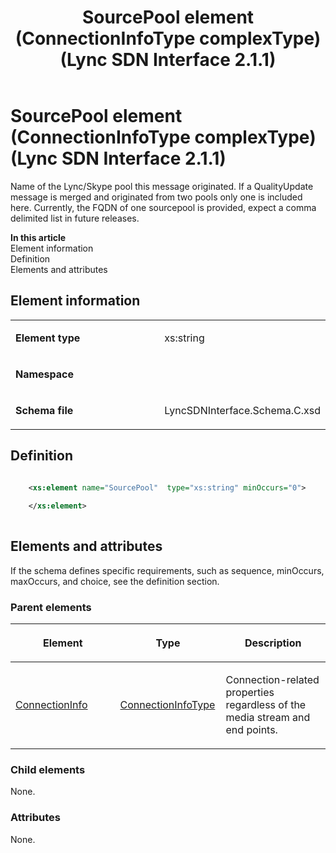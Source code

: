 ﻿---
title: SourcePool element (ConnectionInfoType complexType) (Lync SDN Interface 2.1.1)
TOCTitle: SourcePool element
ms:assetid: 3e85ad2e-50ed-98ff-2348-25bd51e4d5ba
ms:mtpsurl: https://msdn.microsoft.com/en-us/library/Dn912818(v=office.15)
ms:contentKeyID: 64126987
ms.date: 02/16/2015
mtps_version: v=office.15
dev_langs:
- xml
---

# SourcePool element (ConnectionInfoType complexType) (Lync SDN Interface 2.1.1)

Name of the Lync/Skype pool this message originated. If a QualityUpdate message is merged and originated from two pools only one is included here. Currently, the FQDN of one sourcepool is provided, expect a comma delimited list in future releases.


**In this article**  
Element information  
Definition  
Elements and attributes  

## Element information

<table>
<colgroup>
<col style="width: 50%" />
<col style="width: 50%" />
</colgroup>
<tbody>
<tr class="odd">
<td><p><strong>Element type</strong></p></td>
<td><p>xs:string</p></td>
</tr>
<tr class="even">
<td><p><strong>Namespace</strong></p></td>
<td><p></p></td>
</tr>
<tr class="odd">
<td><p><strong>Schema file</strong></p></td>
<td><p>LyncSDNInterface.Schema.C.xsd</p></td>
</tr>
</tbody>
</table>


## Definition

```xml

    <xs:element name="SourcePool"  type="xs:string" minOccurs="0">
    
    </xs:element>
  
```

## Elements and attributes

If the schema defines specific requirements, such as sequence, minOccurs, maxOccurs, and choice, see the definition section.

### Parent elements

<table>
<colgroup>
<col style="width: 33%" />
<col style="width: 33%" />
<col style="width: 33%" />
</colgroup>
<thead>
<tr class="header">
<th><p>Element</p></th>
<th><p>Type</p></th>
<th><p>Description</p></th>
</tr>
</thead>
<tbody>
<tr class="odd">
<td><p><a href="connectioninfo-element-messagetype-complextype-lync-sdn-interface-2-1-1.md">ConnectionInfo</a></p></td>
<td><p><a href="connectioninfotype-complextype-lync-sdn-interface-2-1-1.md">ConnectionInfoType</a></p></td>
<td><p>Connection-related properties regardless of the media stream and end points.</p></td>
</tr>
</tbody>
</table>


### Child elements

None.

### Attributes

None.

